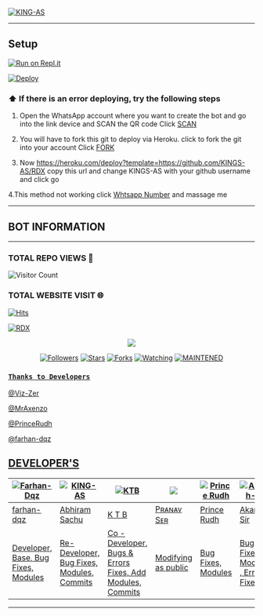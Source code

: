 
[![KING-AS](https://telegra.ph/file/7c94b6caec81a6e7e521e.jpg?size=100000)](https://github.com/KING-AS)


------
  
## Setup

[![Run on Repl.it](https://repl.it/badge/github/quiec/whatsAlfa)](https://replit.com/@KINGS-AS/RDXV2)

[![Deploy](https://www.herokucdn.com/deploy/button.svg)](https://heroku.com/deploy?template=https://github.com/KINGS-AS/RDX_V2)


  ### ⬆️ If there is an error deploying, try the following steps
  
1. Open the WhatsApp account where you want to create the bot and go into the link device and SCAN the QR code Click [SCAN](https://replit.com/@KINGS-AS/RDX-QR)
 
2. You will have to fork this git to deploy via Heroku.
  click to fork the git into your account
 Click [FORK](https://github.com/KINGS-AS/RDX/fork)

3. Now https://heroku.com/deploy?template=https://github.com/KINGS-AS/RDX copy this url and change KINGS-AS with your github username and click go<br>


4.This method not working click [Whtsapp Number](https://wa.me/message/NTMRGW7FESALN1) and massage me 


----------


## BOT INFORMATION

------


  ### TOTAL REPO VIEWS 🔮

![Visitor Count](https://profile-counter.glitch.me/KINGS-AS/count.svg)
  
### TOTAL WEBSITE VISIT 🌐
  [![Hits](https://hits.seeyoufarm.com/api/count/incr/badge.svg?url=https://rdx-whtsapp-bot-website.yolasite.com/&count_bg=%2379C83D&title_bg=%23030303&icon=webauthn.svg&icon_color=%23FFFAFA&title=WEBSITE+VISITORS&edge_flat=false)](https://rdx-whtsapp-bot-website.yolasite.com/)


[![RDX](https://readme-typing-svg.herokuapp.com?font=&color=%23001FF7&vCenter=true&multiline=true&height=80&lines=HI+WELCOME+TO+RDX+V2+REPO;Thanks+to+MY++DEVELOPERS)](NOTHING)


  <p align="center">
  <a href="httsp://github.com/KINGS-AS/RDX_V2">
    <img src="https://img.shields.io/github/repo-size/KINGS-AS/RDX_V2?color=green&label=Repo%20total%20size&style=plastic">
<p align="center">
<a href="https://github.com/KINGS-AS/followers"><img title="Followers" src="https://img.shields.io/github/followers/KINGS-AS?color=blue&style=flat-square"></a>
<a href="https://github.com/KINGS-AS/RDX_V2/stargazers/"><img title="Stars" src="https://img.shields.io/github/stars/KINGS-AS/RDX_V2?color=blue&style=flat-square"></a>
<a href="https://github.com/KINGS-AS/RDX_V2/network/members"><img title="Forks" src="https://img.shields.io/github/forks/KINGS-AS/RDX_V2?color=blue&style=flat-square"></a>
<a href="https://github.com/KINGS-AS/RDX_V2/watchers"><img title="Watching" src="https://img.shields.io/github/watchers/KINGS-AS/RDX_V2?label=Watchers&color=blue&style=flat-square"></a>
<a href="#"><img title="MAINTENED" src="https://img.shields.io/badge/UNMAINTENED-YES-blue.svg"</a>
</p>

### ```Thanks to Developers```

@Viz-Zer

@MrAxenzo

@PrinceRudh

@farhan-dqz

## DEVELOPER'S

 <div align="center">
    
  [![Farhan-Dqz](https://github.com/farhan-dqz.png?size=100)](https://github.com/farhan-dqz) | [![KING-AS](https://github.com/KING-AS.png?size=100)](https://github.com/KINGS-AS)| [![KTB](https://imgur.com/lgvPieA.png?size=100)](https://terror-boy.github.io)  |  [![](https://github.com/Viz-Zer.png?size=100)](https://github.com/Viz-Zer) | [![Prince Rudh](https://github.com/PrinceRudh.png?size=100)](https://github.com/PrinceRudh) | [![Akarsh-Sir](https://github.com/MrAxenzo.png?size=100)](https://github.com/MrAxenzo) 
----|----|----|----|----|----
[farhan-dqz](https://github.com/farhan-dqz) | [Abhiram Sachu](https://github.com/KINGS-AS) | [ K T B ](https://github.com/terror-boy) | [Pʀᴀɴᴀᴠ Sᴇʀ](https://github.com/Viz-Zer) | [Prince Rudh](https://github.com/PrinceRudh) | [Akarsh-Sir](https://github.com/MrAxenzo) 
Developer, Base, Bug Fixes, Modules| Re-Developer, Bug Fixes, Modules, Commits |  Co -Developer, Bugs & Errors Fixes, Add Modules, Commits | Modifying  as   public | Bug Fixes, Modules | Bug Fixes, Modules , Error Fixed
  </div>
    
-----------
